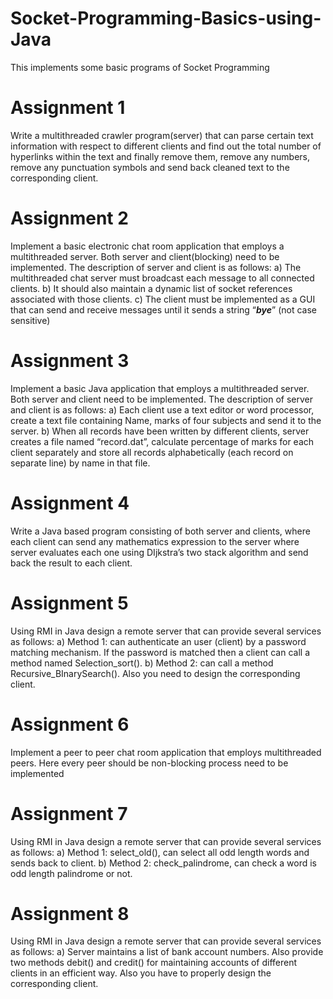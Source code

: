 # Socket-Programming-Basics-using-Java
This implements some basic programs of Socket Programming
 
# Assignment 1
Write a multithreaded crawler program(server) that can parse certain text information with respect to different clients and find out the total number of hyperlinks within the text and finally remove them, remove any numbers, remove any punctuation symbols and send back cleaned text to the corresponding client.


# Assignment 2
Implement a basic electronic chat room application that employs a multithreaded server. Both server and client(blocking) need to be implemented. The description of server and client is as follows: a) The multithreaded chat server must broadcast each message to all connected clients. b) It should also maintain a dynamic list of socket references associated with those clients. c) The client must be implemented as a GUI that can send and receive messages until it sends a string “***bye***” (not case sensitive) 

# Assignment 3
Implement a basic Java application that employs a multithreaded server. Both server and client need to be implemented. The description of server and client is as follows: a) Each client use a text editor or word processor, create a text file containing Name, marks of four subjects and send it to the server. b) When all records have been written by different clients, server creates a file named “record.dat”, calculate percentage of marks for each client separately and store all records alphabetically (each record on separate line) by name in that file. 

# Assignment 4
Write a Java based program consisting of both server and clients, where each client can send any mathematics expression to the server where server evaluates each one using DIjkstra’s two stack algorithm and send back the result to each client. 

# Assignment 5
Using RMI in Java design a remote server that can provide several services as follows: a) Method 1: can authenticate an user (client) by a password matching mechanism. If the password is matched then a client can call a method named Selection_sort(). b) Method 2: can call a method Recursive_BInarySearch(). Also you need to design the corresponding client. 

# Assignment 6
Implement a peer to peer chat room application that employs multithreaded peers. Here every peer should be non-blocking process need to be implemented

# Assignment 7
Using RMI in Java design a remote server that can provide several services as follows: a) Method 1: select_old(), can select all odd length words and sends back to client. b) Method 2: check_palindrome, can check a word is odd length palindrome or not. 

# Assignment 8
Using RMI in Java design a remote server that can provide several services as follows: a) Server maintains a list of bank account numbers. Also provide two methods debit() and credit() for maintaining accounts of different clients in an efficient way. Also you have to properly design the corresponding client.  
 
